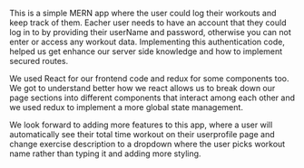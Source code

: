 This is a simple MERN app where the user could log their workouts and keep track of them. 
Eacher user needs to have an account that they could log in to by providing their userName and password, otherwise you can not enter or access any workout data. Implementing this authentication code, helped us get enhance our server side knowledge and how to implement secured routes. 

We used React for our frontend code and redux for some components too. We got to understand better how we react allows us to break down our page sections into different components that interact among each other and we used redux to implement a more global state management.

We look forward to adding more features to this app, where a user will automatically see their total time workout on their userprofile page and change exercise description to a dropdown where the user picks workout name rather than typing it and adding more styling. 


